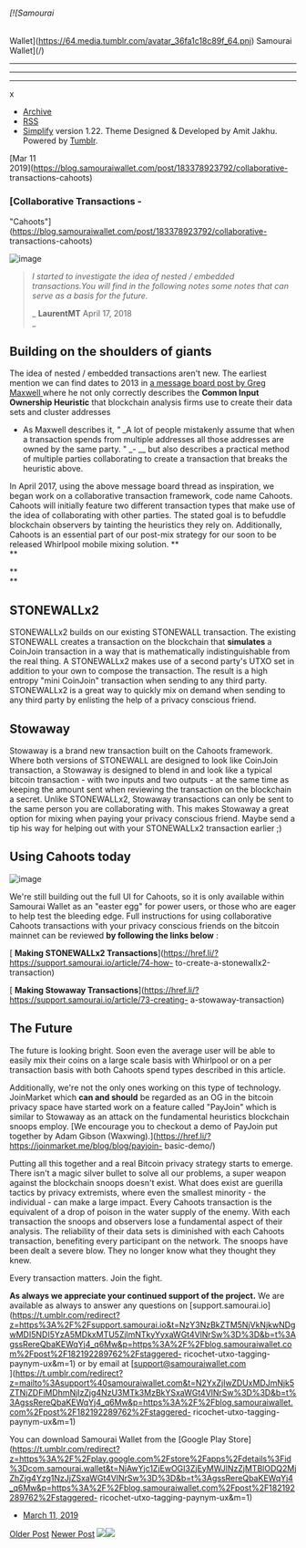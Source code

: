 ###### [![Samourai
Wallet](https://64.media.tumblr.com/avatar_36fa1c18c89f_64.pnj) Samourai
Wallet](/)

* * *

* * *

* * *

x

  * [Archive](/archive)
  * [RSS](https://blog.samouraiwallet.com/rss)
  * [Simplify](http://simplifytheme.tumblr.com) version 1.22. Theme Designed & Developed by [](http://amitjakhu.com)Amit Jakhu. Powered by [Tumblr](http://tumblr.com).

[Mar 11  
2019](https://blog.samouraiwallet.com/post/183378923792/collaborative-
transactions-cahoots)

### [Collaborative Transactions -
"Cahoots"](https://blog.samouraiwallet.com/post/183378923792/collaborative-
transactions-cahoots)

![image](https://64.media.tumblr.com/169476ac38e6177af96c58e81ededdcb/tumblr_inline_po7415iHq71tu47rq_500.png)

>   _I started to investigate the idea of nested / embedded transactions.You
> will find in the following notes some notes that can serve as a basis for
> the future._
>
>  _ **LaurentMT** April 17, 2018  
> _

##  

##  **Building on the shoulders of giants**

The idea of nested / embedded transactions aren't new. The earliest mention we
can find dates to 2013 in [a message board post by Greg Maxwell
](https://href.li/?https://bitcointalk.org/index.php?topic=139581.0)where he
not only correctly describes the **Common Input Ownership Heuristic** that
blockchain analysis firms use to create their data sets and cluster addresses
- As Maxwell describes it, _"_ _A lot of people mistakenly assume that when a
transaction spends from multiple addresses all those addresses are owned by
the same party. "  _- __ but also describes a practical method of multiple
parties collaborating to create a transaction that breaks the heuristic above.  

In April 2017, using the above message board thread as inspiration, we began
work on a collaborative transaction framework, code name Cahoots. Cahoots will
initially feature two different transaction types that make use of the idea of
collaborating with other parties. The stated goal is to befuddle blockchain
observers by tainting the heuristics they rely on. Additionally, Cahoots is an
essential part of our post-mix strategy for our soon to be released Whirlpool
mobile mixing solution. **  
**

**  
**

## **STONEWALLx2**

STONEWALLx2 builds on our existing STONEWALL transaction. The existing
STONEWALL creates a transaction on the blockchain that **simulates** a
CoinJoin transaction in a way that is mathematically indistinguishable from
the real thing. A STONEWALLx2 makes use of a second party's UTXO set in
addition to your own to compose the transaction. The result is a high entropy
"mini CoinJoin" transaction when sending to any third party. STONEWALLx2 is a
great way to quickly mix on demand when sending to any third party by
enlisting the help of a privacy conscious friend.

  

##  **Stowaway**

Stowaway is a brand new transaction built on the Cahoots framework. Where both
versions of STONEWALL are designed to look like CoinJoin transaction, a
Stowaway is designed to blend in and look like a typical bitcoin transaction -
with two inputs and two outputs - at the same time as keeping the amount sent
when reviewing the transaction on the blockchain a secret. Unlike STONEWALLx2,
Stowaway transactions can only be sent to the same person you are
collaborating with. This makes Stowaway a great option for mixing when paying
your privacy conscious friend. Maybe send a tip his way for helping out with
your STONEWALLx2 transaction earlier ;)  

  

## **Using Cahoots today**

![image](https://64.media.tumblr.com/622739b3dc4a588e699fe78b63e8fd34/tumblr_inline_po7a6fJXf51tu47rq_500.png)

  

We're still building out the full UI for Cahoots, so it is only available
within Samourai Wallet as an "easter egg" for power users, or those who are
eager to help test the bleeding edge. Full instructions for using
collaborative Cahoots transactions with your privacy conscious friends on the
bitcoin mainnet can be reviewed **by following the links below** :  

[ **Making STONEWALLx2
Transactions**](https://href.li/?https://support.samourai.io/article/74-how-
to-create-a-stonewallx2-transaction)

[ **Making Stowaway
Transactions**](https://href.li/?https://support.samourai.io/article/73-creating-
a-stowaway-transaction)

  

##  **The Future**

The future is looking bright. Soon even the average user will be able to
easily  mix their coins on a large scale basis with Whirlpool or on a per
transaction basis with both Cahoots spend types described in this article.  

Additionally, we're not the only ones working on this type of technology.
JoinMarket which **can and should** be regarded as an OG in the bitcoin
privacy space have started work on a feature called "PayJoin" which is similar
to Stowaway as an attack on the fundamental heuristics blockchain snoops
employ. [We encourage you to checkout a demo of PayJoin put together by Adam
Gibson (Waxwing).](https://href.li/?https://joinmarket.me/blog/blog/payjoin-
basic-demo/)

Putting all this together and a real Bitcoin privacy strategy starts to
emerge. There isn't a magic silver bullet to solve all our problems, a super
weapon against the blockchain snoops doesn't exist. What does exist are
guerilla tactics by privacy extremists, where even the smallest minority - the
individual - can make a large impact. Every Cahoots transaction is the
equivalent of a drop of poison in the water supply of the enemy. With each
transaction the snoops and observers lose a fundamental aspect of their
analysis. The reliability of their data sets is diminished with each Cahoots
transaction, benefiting every participant on the network. The snoops have been
dealt a severe blow. They no longer know what they thought they knew.  

Every transaction matters. Join the fight.  

 **As always we appreciate your continued support of the project.** We are
available as always to answer any questions on
[support.samourai.io](https://t.umblr.com/redirect?z=https%3A%2F%2Fsupport.samourai.io&t=NzY3NzBkZTM5NjVkNjkwNDgwMDI5NDI5YzA5MDkxMTU5ZjlmNTkyYyxaWGt4VlNrSw%3D%3D&b=t%3AgssRereQbaKEWqYj4_q6Mw&p=https%3A%2F%2Fblog.samouraiwallet.com%2Fpost%2F182192289762%2Fstaggered-
ricochet-utxo-tagging-paynym-ux&m=1) or by email at
[support@samouraiwallet.com  
](https://t.umblr.com/redirect?z=mailto%3Asupport%40samouraiwallet.com&t=N2YxZjIwZDUxMDJmNjk5ZTNjZDFiMDhmNjIzZjg4NzU3MTk3MzBkYSxaWGt4VlNrSw%3D%3D&b=t%3AgssRereQbaKEWqYj4_q6Mw&p=https%3A%2F%2Fblog.samouraiwallet.com%2Fpost%2F182192289762%2Fstaggered-
ricochet-utxo-tagging-paynym-ux&m=1)

You can download Samourai Wallet from the [Google Play
Store](https://t.umblr.com/redirect?z=https%3A%2F%2Fplay.google.com%2Fstore%2Fapps%2Fdetails%3Fid%3Dcom.samourai.wallet&t=NjAwYjc1ZjEwOGI3ZjEyMWJlNzZjMTBlODQ2MjZhZjg4Yzg1NzJjZSxaWGt4VlNrSw%3D%3D&b=t%3AgssRereQbaKEWqYj4_q6Mw&p=https%3A%2F%2Fblog.samouraiwallet.com%2Fpost%2F182192289762%2Fstaggered-
ricochet-utxo-tagging-paynym-ux&m=1)  

  * [March 11, 2019](https://blog.samouraiwallet.com/post/183378923792/collaborative-transactions-cahoots)

[Older Post](https://blog.samouraiwallet.com/post/182192289762) [Newer
Post](https://blog.samouraiwallet.com/post/185312260292)
![](https://px.srvcs.tumblr.com/impixu?T=1653240193&J=eyJ0eXBlIjoidXJsIiwidXJsIjoiaHR0cDovL2Jsb2cuc2Ftb3VyYWl3YWxsZXQuY29tL3Bvc3QvMTgzMzc4OTIzNzkyL2NvbGxhYm9yYXRpdmUtdHJhbnNhY3Rpb25zLWNhaG9vdHMiLCJyZXF0eXBlIjowLCJyb3V0ZSI6Ii9wb3N0LzppZC86c3VtbWFyeSIsIm5vc2NyaXB0IjoxfQ==&U=ICGPLGLJII&K=f0d530f147896f39b67efdd9ee36fcf9c02a2e575674b3890e0c41de9981d8be&R=)![](https://px.srvcs.tumblr.com/impixu?T=1653240193&J=eyJ0eXBlIjoicG9zdCIsInVybCI6Imh0dHA6Ly9ibG9nLnNhbW91cmFpd2FsbGV0LmNvbS9wb3N0LzE4MzM3ODkyMzc5Mi9jb2xsYWJvcmF0aXZlLXRyYW5zYWN0aW9ucy1jYWhvb3RzIiwicmVxdHlwZSI6MCwicm91dGUiOiIvcG9zdC86aWQvOnN1bW1hcnkiLCJwb3N0cyI6W3sicG9zdGlkIjoiMTgzMzc4OTIzNzkyIiwiYmxvZ2lkIjoyMzUxNTI3NzMsInNvdXJjZSI6MzN9XSwibm9zY3JpcHQiOjF9&U=PPCEJJMCJN&K=5306185ee47fd11eb6bf07cfa34c435f9df020fbca65b7b46143a564a944926a&R=)


